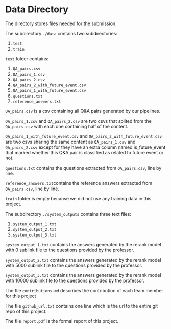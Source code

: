# Data Directory

The directory stores files needed for the submission.

The subdirectory `./data` contains two subdirectories:

1. `test`
2. `train`

`test` folder contains:
1. `QA_pairs.csv`
2. `QA_pairs_1.csv`
3. `QA_pairs_2.csv`
4. `QA_pairs_2_with_future_event.csv`
5. `QA_pairs_1_with_future_event.csv`
6. `questions.txt`
7. `reference_answers.txt`

`QA_pairs.csv` is a csv containing all Q&A pairs generated by our pipelines.

`QA_pairs_1.csv` and `QA_pairs_2.csv` are two csvs that splited from the `QA_pairs.csv` with each one containing half of the content.

`QA_pairs_1_with_future_event.csv` and `QA_pairs_2_with_future_event.csv` are two csvs sharing the same content as `QA_pairs_1.csv` and `QA_pairs_2.csv` except for they have an extra column named is_future_event that marked whether this Q&A pair is classified as related to future event or not.

`questions.txt` contains the questions extracted from `QA_pairs.csv`, line by line.

`reference_answers.txt`contains the reference answers extracted from `QA_pairs.csv`, line by line.

`train` folder is empty because we did not use any training data in this project.


The subdirectory `./system_outputs` contains three text files:

1. `system_output_1.txt`
2. `system_output_2.txt`
3. `system_output_3.txt`

`system_output_1.txt` contains the answers generated by the rerank model with 0 sublink file to the questions provided by the professor.

`system_output_2.txt` contains the answers generated by the rerank model with 5000 sublink file to the questions provided by the professor.

`system_output_3.txt` contains the answers generated by the rerank model with 10000 sublink file to the questions provided by the professor.


The flie `contributions.md` describes the contribution of each team member for this project

The flie `github_url.txt` contains one line which is the url to the entire git repo of this project.

The flie `report.pdf` is the formal report of this project.
